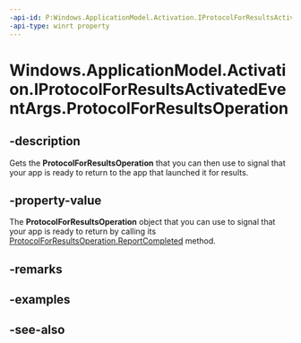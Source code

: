 ```yaml
---
-api-id: P:Windows.ApplicationModel.Activation.IProtocolForResultsActivatedEventArgs.ProtocolForResultsOperation
-api-type: winrt property
---
```


<!-- Property syntax
public Windows.System.ProtocolForResultsOperation ProtocolForResultsOperation { get; }
-->

# Windows.ApplicationModel.Activation.IProtocolForResultsActivatedEventArgs.ProtocolForResultsOperation

## -description
Gets the **ProtocolForResultsOperation** that you can then use to signal that your app is ready to return to the app that launched it for results.

## -property-value
The **ProtocolForResultsOperation** object that you can use to signal that your app is ready to return by calling its [ProtocolForResultsOperation.ReportCompleted](../windows.system/protocolforresultsoperation_reportcompleted.md) method.

## -remarks

## -examples

## -see-also

